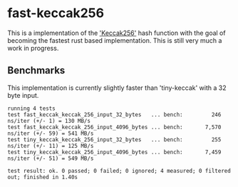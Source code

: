 # fast-keccak256

This is a implementation of the ['Keccak256'](https://nvlpubs.nist.gov/nistpubs/FIPS/NIST.FIPS.202.pdf) hash function with the goal of becoming the fastest rust based implementation. This is still very much a work in progress. 

## Benchmarks

This implementation is currently slightly faster than 'tiny-keccak' with a 32 byte input.

```
running 4 tests
test fast_keccak_keccak_256_input_32_bytes   ... bench:         246 ns/iter (+/- 1) = 130 MB/s
test fast_keccak_keccak_256_input_4096_bytes ... bench:       7,570 ns/iter (+/- 59) = 541 MB/s
test tiny_keccak_keccak_256_input_32_bytes   ... bench:         255 ns/iter (+/- 11) = 125 MB/s
test tiny_keccak_keccak_256_input_4096_bytes ... bench:       7,459 ns/iter (+/- 51) = 549 MB/s

test result: ok. 0 passed; 0 failed; 0 ignored; 4 measured; 0 filtered out; finished in 1.40s

```